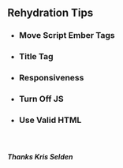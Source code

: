 ## Rehydration Tips

- ### Move Script Ember Tags
- ### Title Tag
- ### Responsiveness
- ### Turn Off JS
- ### Use Valid HTML

#### &nbsp;
##### Thanks Kris Selden
